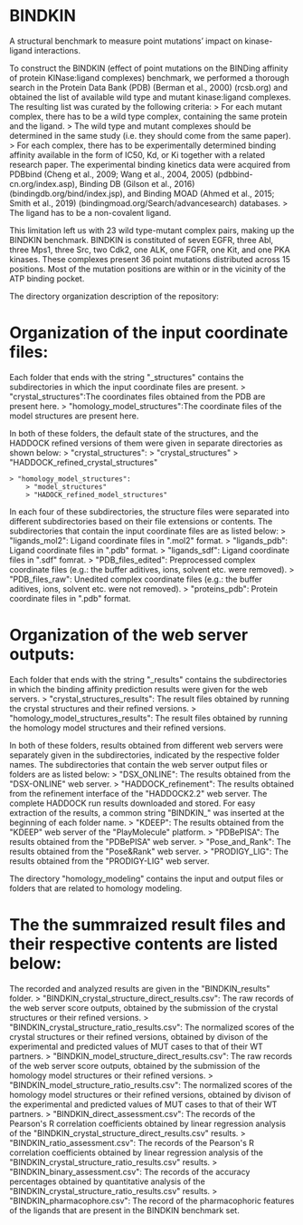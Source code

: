 # BINDKIN
A structural benchmark to measure point mutations’ impact on kinase-ligand  interactions.

To construct the BINDKIN (effect of point mutations on the BINDing affinity of protein KINase:ligand complexes) benchmark, 
we performed a thorough search in the Protein Data Bank (PDB) (Berman et al., 2000) (rcsb.org) and obtained the list of 
available wild type and mutant kinase:ligand complexes. The resulting list was curated by the following criteria:
	> For each mutant complex, there has to be a wild type complex, containing the same protein and the ligand.
	> The wild type and mutant complexes should be determined in the same study (i.e. they should come from the same paper).
	> For each complex, there has to be experimentally determined binding affinity available in the form of IC50, Kd, or Ki together with a related research paper.  The experimental binding kinetics data were acquired from PDBbind (Cheng et al., 2009; Wang et al., 2004, 2005) (pdbbind-cn.org/index.asp), Binding DB (Gilson et al., 2016) (bindingdb.org/bind/index.jsp), and Binding MOAD (Ahmed et al., 2015; Smith et al., 2019) (bindingmoad.org/Search/advancesearch) databases. 
	> The ligand has to be a non-covalent ligand.
	
This limitation left us with 23 wild type-mutant complex pairs, making up the BINDKIN benchmark. BINDKIN is constituted
of seven EGFR, three Abl, three Mps1, three Src, two Cdk2, one ALK, one FGFR, one Kit, and one PKA kinases. 
These complexes present 36 point mutations distributed across 15 positions. 
Most of the mutation positions are within or in the vicinity of the ATP binding pocket.

The directory organization description of the repository:

# Organization of the input coordinate files:
Each folder that ends with the string "_structures" contains the 
subdirectories in which the input coordinate files are present.
	> "crystal_structures":The coordinates files obtained from the PDB are present here.
	> "homology_model_structures":The coordinate files of the model structures are present here.
	
In both of these folders, the default state of the structures, and the 
HADDOCK refined versions of them were given in separate directories as shown below:
	> "crystal_structures":
		> "crystal_structures"
		> "HADDOCK_refined_crystal_structures"
	
	> "homology_model_structures":
		> "model_structures"
		> "HADOCK_refined_model_structures"

In each four of these subdirectories, the structure files were separated 
into different subdirectories based on their file extensions or contents.
The subdirectories that contain the input coordinate files are as listed below:
			> "ligands_mol2":
				Ligand coordinate files in ".mol2" format.
			> "ligands_pdb":
				Ligand coordinate files in ".pdb" format.
			> "ligands_sdf":
				Ligand coordinate files in ".sdf" fomrat.
			> "PDB_files_edited":
				Preprocessed complex coordinate files (e.g.: the buffer aditives, ions, solvent etc. were removed).
			> "PDB_files_raw":
				Unedited complex coordinate files (e.g.: the buffer aditives, ions, solvent etc. were not removed).
			> "proteins_pdb":
				Protein coordinate files in ".pdb" format.

# Organization of the web server outputs:
Each folder that ends with the string "_results" contains the subdirectories in 
which the binding affinity prediction results were given for the web servers.
	> "crystal_structures_results":
		The result files obtained by running the crystal structures and their refined versions.
	> "homology_model_structures_results":
		The result files obtained by running the homology model structures and their refined versions.
	
In both of these folders, results obtained from different web servers were 
separately given in the subdirectories, indicated by the respective folder names.
The subdirectories that contain the web server output files or folders are as listed below:
			> "DSX_ONLINE":
				The results obtained from the "DSX-ONLINE" web server.
			> "HADDOCK_refinement":
				The results obtained from the refinement interface of the "HADDOCK2.2" web server. 
				The complete HADDOCK run results downloaded and stored. For easy extraction of the 
				results, a common string "BINDKIN_" was inserted at the beginning of each folder name.
			> "KDEEP":
				The results obtained from the "KDEEP" web server of the "PlayMolecule" platform.
			> "PDBePISA":
				The results obtained from the "PDBePISA" web server.
			> "Pose_and_Rank":
				The results obtained from the "Pose&Rank" web server.
			> "PRODIGY_LIG":
				The results obtained from the "PRODIGY-LIG" web server.

The directory "homology_modeling" contains the input and output files or folders that are related to homology modeling.

# The the summraized result files and their respective contents are listed below:
The recorded and analyzed results are given in the "BINDKIN_results" folder.
	> "BINDKIN_crystal_structure_direct_results.csv":
		The raw records of the web server score outputs, obtained by the 
		submission of the crystal structures or their refined versions.
	> "BINDKIN_crystal_structure_ratio_results.csv":
		The normalized scores of the crystal structures or their refined versions, obtained by 
		divison of the experimental and predicted values of MUT cases to that of their WT partners.
	> "BINDKIN_model_structure_direct_results.csv":
		The raw records of the web server score outputs, obtained by the 
		submission of the homology model structures or their refined versions.
	> "BINDKIN_model_structure_ratio_results.csv":
		The normalized scores of the homology model structures or their refined versions, obtained by 
		divison of the experimental and predicted values of MUT cases to that of their WT partners.
	> "BINDKIN_direct_assessment.csv":
		The records of the Pearson's R correlation coefficients obtained by linear 
		regression analysis of the "BINDKIN_crystal_structure_direct_results.csv" results.
	> "BINDKIN_ratio_assessment.csv":
		The records of the Pearson's R correlation coefficients obtained by linear 
		regression analysis of the "BINDKIN_crystal_structure_ratio_results.csv" results.
	> "BINDKIN_binary_assessment.csv":
		The records of the accuracy percentages obtained by quantitative
		analysis of the "BINDKIN_crystal_structure_ratio_results.csv" results.
	> "BINDKIN_pharmacophore.csv":
		The record of the pharmacophoric features of the ligands that are present in the BINDKIN benchmark set.

